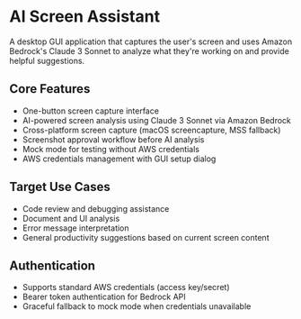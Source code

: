 # AI Screen Assistant

A desktop GUI application that captures the user's screen and uses Amazon Bedrock's Claude 3 Sonnet to analyze what they're working on and provide helpful suggestions.

## Core Features
- One-button screen capture interface
- AI-powered screen analysis using Claude 3 Sonnet via Amazon Bedrock
- Cross-platform screen capture (macOS screencapture, MSS fallback)
- Screenshot approval workflow before AI analysis
- Mock mode for testing without AWS credentials
- AWS credentials management with GUI setup dialog

## Target Use Cases
- Code review and debugging assistance
- Document and UI analysis
- Error message interpretation
- General productivity suggestions based on current screen content

## Authentication
- Supports standard AWS credentials (access key/secret)
- Bearer token authentication for Bedrock API
- Graceful fallback to mock mode when credentials unavailable